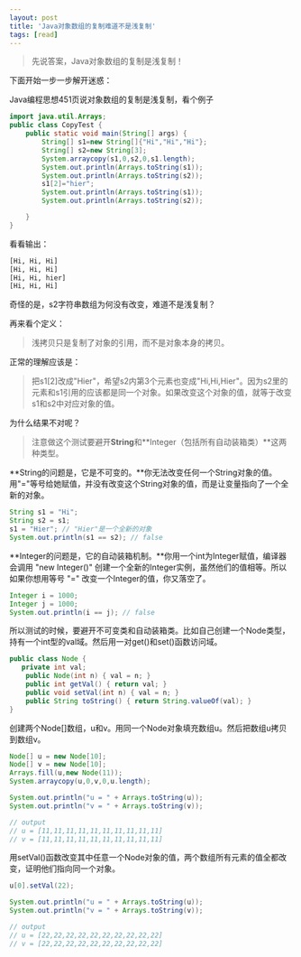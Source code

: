 ```yaml
---
layout: post
title: 'Java对象数组的复制难道不是浅复制'
tags: [read]
---
```


> 先说答案，Java对象数组的复制是浅复制！

下面开始一步一步解开迷惑：

Java编程思想451页说对象数组的复制是浅复制，看个例子

```java
import java.util.Arrays;
public class CopyTest {
    public static void main(String[] args) {
        String[] s1=new String[]{"Hi","Hi","Hi"};
        String[] s2=new String[3];
        System.arraycopy(s1,0,s2,0,s1.length);
        System.out.println(Arrays.toString(s1));
        System.out.println(Arrays.toString(s2));
        s1[2]="hier";
        System.out.println(Arrays.toString(s1));
        System.out.println(Arrays.toString(s2));

    }
}

```

看看输出：

```xml
[Hi, Hi, Hi]
[Hi, Hi, Hi]
[Hi, Hi, hier]
[Hi, Hi, Hi]
```

奇怪的是，s2字符串数组为何没有改变，难道不是浅复制？

再来看个定义：

> 浅拷贝只是复制了对象的引用，而不是对象本身的拷贝。

正常的理解应该是：

> 把s1[2]改成"Hier"，希望s2内第3个元素也变成"Hi,Hi,Hier"。因为s2里的元素和s1引用的应该都是同一个对象。如果改变这个对象的值，就等于改变s1和s2中对应对象的值。

为什么结果不对呢？

> 注意做这个测试要避开**String**和**Integer（包括所有自动装箱类）**这两种类型。

**String的问题是，它是不可变的。**你无法改变任何一个String对象的值。用"="等号给她赋值，并没有改变这个String对象的值，而是让变量指向了一个全新的对象。

```java
String s1 = "Hi"; 
String s2 = s1;
s1 = "Hier"; // "Hier"是一个全新的对象
System.out.println(s1 == s2); // false
```

**Integer的问题是，它的自动装箱机制。**你用一个int为Integer赋值，编译器会调用 "new Integer()" 创建一个全新的Integer实例，虽然他们的值相等。所以如果你想用等号 "=" 改变一个Integer的值，你又落空了。

```java
Integer i = 1000;
Integer j = 1000;
System.out.println(i == j); // false
```

所以测试的时候，要避开不可变类和自动装箱类。比如自己创建一个Node类型，持有一个int型的val域。然后用一对get()和set()函数访问域。

```java
public class Node {
   private int val;
    public Node(int n) { val = n; }
    public int getVal() { return val; }
    public void setVal(int n) { val = n; }
    public String toString() { return String.valueOf(val); }
}
```

创建两个Node[]数组，u和v。用同一个Node对象填充数组u。然后把数组u拷贝到数组v。

```java
Node[] u = new Node[10];
Node[] v = new Node[10];
Arrays.fill(u,new Node(11));
System.arraycopy(u,0,v,0,u.length);

System.out.println("u = " + Arrays.toString(u));
System.out.println("v = " + Arrays.toString(v));

// output
// u = [11,11,11,11,11,11,11,11,11,11]
// v = [11,11,11,11,11,11,11,11,11,11]
```

用setVal()函数改变其中任意一个Node对象的值，两个数组所有元素的值全都改变，证明他们指向同一个对象。

```java
u[0].setVal(22);

System.out.println("u = " + Arrays.toString(u));
System.out.println("v = " + Arrays.toString(v));

// output
// u = [22,22,22,22,22,22,22,22,22,22]
// v = [22,22,22,22,22,22,22,22,22,22]
```

